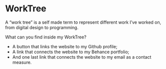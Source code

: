 # WorkTree
A “work tree” is a self made term to represent different work I’ve worked on, from digital design to programming.    
    
What can you find inside my WorkTree?
- A button that links the website to my Github profile;
- A link that connects the website to my Behance portfolio;
- And one last link that connects the website to my email as a contact measure.


